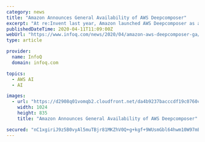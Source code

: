 ```yaml
---
category: news
title: "Amazon Announces General Availability of AWS Deepcomposer"
excerpt: "At re:Invent last year, Amazon launched AWS Deepcomposer as a preview, and it is generally available now with a few new features. These features include: Julien Simon, artificial intelligence ..."
publishedDateTime: 2020-04-11T11:09:00Z
webUrl: "https://www.infoq.com/news/2020/04/amazon-aws-deepcomposer-ga/"
type: article

provider:
  name: InfoQ
  domain: infoq.com

topics:
  - AWS AI
  - AI

images:
  - url: "https://d2908q01vomqb2.cloudfront.net/da4b9237bacccdf19c0760cab7aec4a8359010b0/2020/03/27/julsimon-deepcomposerga-1-1024x835.png"
    width: 1024
    height: 835
    title: "Amazon Announces General Availability of AWS Deepcomposer"

secured: "nC1xgiriJ9z5B0vyAl5muTBjr81MKZhV0Q+g+kgf+9WUsmGbl64hwm10W97mE6v8B+wd6IDLfOZfRvWGKxrmJSLxLAxhWYnuL1dH61SMZqvTzsD1v9Pxh8YChvCI47VbcbbJO9WnWI0IcRkqpJ232rIOwlfI5/glKztMYBrjfQwQJEizq72mfRd6ycKZQ2HqoOup1evIMiH1f8cLSuDGDeyNP45UVCoJYI8zBiVA6wXJfukxeHd59CyidTCgH+zVGqtre0Rjk9GWJ7qkU9yYzZrHGWddrphWseyMzoE+s+ZqnLYF5oiciofI2lrn+j+C;SO18UUzlkHxe98X49amABQ=="
---
```


